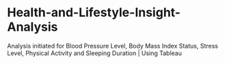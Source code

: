 # Health-and-Lifestyle-Insight-Analysis
Analysis initiated for Blood Pressure Level, Body Mass Index Status, Stress Level, Physical Activity and Sleeping Duration | Using Tableau
